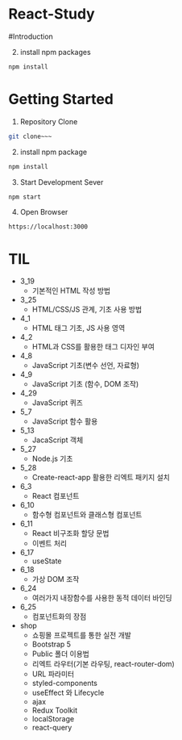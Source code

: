 # React-Study

#Introduction

2. install npm packages
```bash
npm install
```

# Getting Started
1. Repository Clone
```bash
git clone~~~
```
2. install npm package
```bash
npm install
```

3. Start Development Sever
```bash
npm start
```

4. Open Browser
```
https://localhost:3000
```


# TIL
- 3_19
  - 기본적인 HTML 작성 방법
- 3_25
  - HTML/CSS/JS 관계, 기초 사용 방법
- 4_1
  - HTML 태그 기초, JS 사용 영역
- 4_2
  - HTML과 CSS를 활용한 태그 디자인 부여
- 4_8
  - JavaScript 기초(변수 선언, 자료형)
- 4_9
  - JavaScript 기초 (함수, DOM 조작)
- 4_29
  - JavaScript 퀴즈
- 5_7
  - JavaScript 함수 활용
- 5_13
  - JacaScript 객체
- 5_27
  - Node.js 기초
- 5_28
  - Create-react-app 활용한 리엑트 패키지 설치
- 6_3
  - React 컴포넌트
- 6_10
  - 함수형 컴포넌트와 클래스형 컴포넌트
- 6_11
  - React 비구조화 할당 문법
  - 이벤트 처리
- 6_17
  - useState
- 6_18
  - 가상 DOM 조작
- 6_24
  - 여러가지 내장함수를 사용한 동적 데이터 바인딩
- 6_25
  - 컴포넌트화의 장점
- shop
  - 쇼핑몰 프로젝트를 통한 실전 개발
  - Bootstrap 5
  - Public 폴더 이용법
  - 리엑트 라우터(기본 라우팅, react-router-dom)
  - URL 파라미터
  - styled-components
  - useEffect 와 Lifecycle
  - ajax
  - Redux Toolkit
  - localStorage
  - react-query
